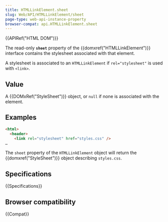 ```yaml
---
title: HTMLLinkElement.sheet
slug: Web/API/HTMLLinkElement/sheet
page-type: web-api-instance-property
browser-compat: api.HTMLLinkElement.sheet
---
```

{{APIRef("HTML DOM")}}

The read-only **`sheet`** property of the {{domxref("HTMLLinkElement")}} interface
contains the stylesheet associated with that element.

A stylesheet is associated to an `HTMLLinkElement` if `rel="stylesheet"` is used with `<link>`.

## Value

A {{DOMxRef("StyleSheet")}} object, or `null` if none is associated with the element.

## Examples

```html
<html>
  <header>
    <link rel="stylesheet" href="styles.css" />
…
```

The `sheet` property of the `HTMLLinkElement` object will return the {{domxref("StyleSheet")}} object describing `styles.css`.

## Specifications

{{Specifications}}

## Browser compatibility

{{Compat}}
